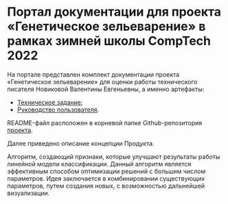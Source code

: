 # Портал документации для проекта «Генетическое зельеварение» в рамках зимней школы CompTech 2022

На портале представлен комплект документации проекта «Генетическое зельеварение» для оценки работы технического писателя Новиковой Валентины Евгеньевны, а именно артефакты:

* [Техническое задание](source/tz.md);
* [Руководство пользователя](source/user_guide.md).

README-файл расположен в корневой папке Github-репозитория [проекта](https://github.com/comptech-winter-school/genetic-potioncraft).

Далее приведено описание концепции Продукта.

Алгоритм, создающий признаки, которые улучшают результаты работы линейной модели классификации. Данный алгоритм является эффективным способом оптимизации решений с большим числом параметров. Идея заключается в комбинировании существующих параметров, путем создания новых, с возможностью дальнейшей визуализации.


